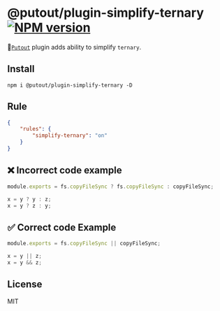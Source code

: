 # @putout/plugin-simplify-ternary [![NPM version][NPMIMGURL]][NPMURL]

[NPMIMGURL]: https://img.shields.io/npm/v/@putout/plugin-simplify-ternary.svg?style=flat&longCache=true
[NPMURL]: https://npmjs.org/package/@putout/plugin-simplify-ternary "npm"

🐊[`Putout`](https://github.com/coderaiser/putout) plugin adds ability to simplify `ternary`.

## Install

```
npm i @putout/plugin-simplify-ternary -D
```

## Rule

```json
{
    "rules": {
        "simplify-ternary": "on"
    }
}
```

## ❌ Incorrect code example

```js
module.exports = fs.copyFileSync ? fs.copyFileSync : copyFileSync;

x = y ? y : z;
x = y ? z : y;
```

## ✅ Correct code Example

```js
module.exports = fs.copyFileSync || copyFileSync;

x = y || z;
x = y && z;
```

## License

MIT

